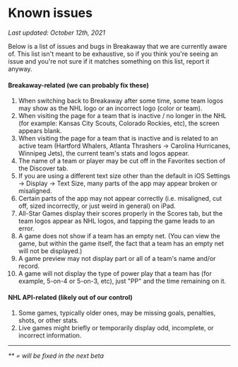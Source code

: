 # Known issues

*Last updated: October 12th, 2021*

Below is a list of issues and bugs in Breakaway that we are currently aware of. This list isn't meant to be exhaustive, so if you think you're seeing an issue and you're not sure if it matches something on this list, report it anyway. 

#### Breakaway-related (we can probably fix these)
1. When switching back to Breakaway after some time, some team logos may show as the NHL logo or an incorrect logo (color or team).
2. When visiting the page for a team that is inactive / no longer in the NHL (for example: Kansas City Scouts, Colorado Rockies, etc), the screen appears blank.
3. When visiting the page for a team that is inactive and is related to an active team (Hartford Whalers, Atlanta Thrashers -> Carolina Hurricanes, Winnipeg Jets), the current team's stats and logos appear.
4. The name of a team or player may be cut off in the Favorites section of the Discover tab.
5. If you are using a different text size other than the default in iOS Settings -> Display -> Text Size, many parts of the app may appear broken or misaligned.
6. Certain parts of the app may not appear correctly (i.e. misaligned, cut off, sized incorrectly, or just weird in general) on iPad.
7. All-Star Games display their scores properly in the Scores tab, but the team logos appear as NHL logos, and tapping the game leads to an error.
8. A game does not show if a team has an empty net. (You can view the game, but within the game itself, the fact that a team has an empty net will not be displayed.)
9. A game preview may not display part or all of a team's name and/or record.
10. A game will not display the type of power play that a team has (for example, 5-on-4 or 5-on-3, etc), just "PP" and the time remaining on it.

#### NHL API-related (likely out of our control)
1. Some games, typically older ones, may be missing goals, penalties, shots, or other stats.
2. Live games might briefly or temporarily display odd, incomplete, or incorrect information.

---

_** = will be fixed in the next beta_
